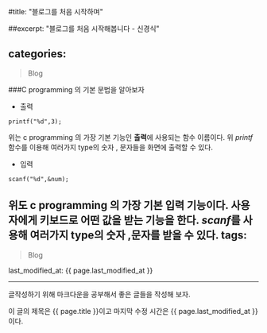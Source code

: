 
#title:  "블로그를 처음 시작하며"

##excerpt: "블로그를 처음 시작해봅니다 - 신경식"

categories:
------------------
> Blog

###C programming 의 기본 문법을 알아보자
* 출력
```
printf("%d",3);
```
위는 c programming 의 가장 기본 기능인 **출력**에 사용되는 함수 이름이다. 
위 *printf* 함수를 이용해 여러가지 type의 숫자 , 문자들을 화면에 출력할 수 있다.

* 입력
```
scanf("%d",&num);
```
위도 c programming 의 가장 기본 **입력** 기능이다. 사용자에게 키보드로 어떤 값을 받는 기능을 한다.
*scanf*를 사용해 여러가지 type의 숫자 ,문자를 받을 수 있다.
tags:
------------------
> Blog

last_modified_at: {{ page.last_modified_at }}

---

글작성하기 위해 마크다운을 공부해서 
좋은 글들을 작성해 보자.

이 글의 제목은 {{ page.title }}이고
마지막 수정 시간은 {{ page.last_modified_at }}이다.
